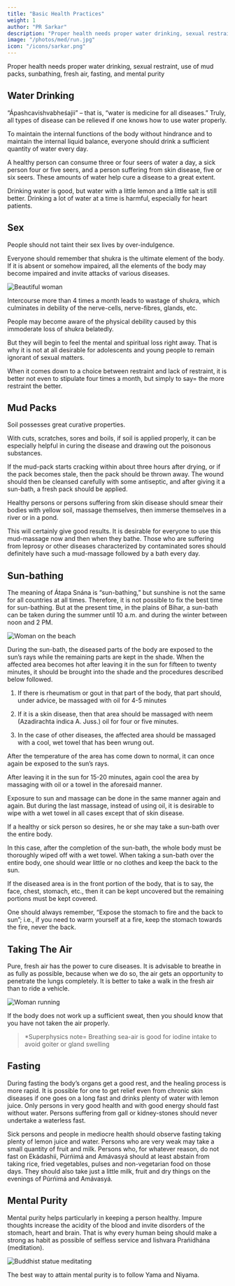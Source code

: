 ```yaml
---
title: "Basic Health Practices"
weight: 1
author: "PR Sarkar"
description: "Proper health needs proper water drinking, sexual restraint, use of mud packs, sunbathing, fresh air, fasting, and mental purity"
image: "/photos/med/run.jpg"
icon: "/icons/sarkar.png"
---
```



Proper health needs proper water drinking, sexual restraint, use of mud packs, sunbathing, fresh air, fasting, and mental purity


## Water Drinking

“Ápashcavishvabheśajii” – that is, “water is medicine for all diseases.” Truly, all types of disease can be relieved if one knows how to use water properly. 

To maintain the internal functions of the body without hindrance and to maintain the internal liquid balance, everyone should drink a sufficient quantity of water every day. 

A healthy person can consume three or four seers of water a day, a sick person four or five seers, and a person suffering from skin disease, five or six seers. These amounts of water help cure a disease to a great extent.

Drinking water is good, but water with a little lemon and a little salt is still better.
Drinking a lot of water at a time is harmful, especially for heart patients.


## Sex

People should not taint their sex lives by over-indulgence. 

Everyone should remember that shukra is the ultimate element of the body. If it is absent or somehow impaired, all the elements of the body may become impaired and invite attacks of various diseases.

![Beautiful woman](/photos/med/syph.jpg)

Intercourse more than 4 times a month leads to wastage of shukra, which culminates in debility of the nerve-cells, nerve-fibres, glands, etc. 

People may become aware of the physical debility caused by this immoderate loss of shukra belatedly.

But they will begin to feel the mental and spiritual loss right away. That is why it is not at all desirable for adolescents and young people to remain ignorant of sexual matters.

When it comes down to a choice between restraint and lack of restraint, it is better not even to stipulate four times a month, but simply to say= the more restraint the better.


## Mud Packs

Soil possesses great curative properties.

With cuts, scratches, sores and boils, if soil is applied properly, it can be especially helpful in curing the disease and drawing out the poisonous substances.

If the mud-pack starts cracking within about three hours after drying, or if the pack becomes stale, then the pack should be thrown away. The wound should then be cleansed carefully with some antiseptic, and after giving it a sun-bath, a fresh pack should be applied.

Healthy persons or persons suffering from skin disease should smear their bodies with yellow soil, massage themselves, then immerse themselves in a river or in a pond. 

This will certainly give good results. It is desirable for everyone to use this mud-massage now and then when they bathe. Those who are suffering from leprosy or other diseases characterized by contaminated sores should definitely have such a mud-massage followed by a bath every day.


## Sun-bathing

The meaning of Átapa Snána is “sun-bathing,” but sunshine is not the same for all countries at all times. Therefore, it is not possible to fix the best time for sun-bathing. But at the present time, in the plains of Bihar, a sun-bath can be taken during the summer until 10 a.m. and during the winter between noon and 2 PM.

![Woman on the beach](/photos/med/sunbathe.jpg)

During the sun-bath, the diseased parts of the body are exposed to the sun’s rays while the remaining parts are kept in the shade. When the affected area becomes hot after leaving it in the sun for fifteen to twenty minutes, it should be brought into the shade and the procedures described below followed.

1. If there is rheumatism or gout in that part of the body, that part should, under advice, be massaged with oil for 4-5 minutes

2. If it is a skin disease, then that area should be massaged with neem (Azadirachta indica A. Juss.) oil for four or five minutes.

3. In the case of other diseases, the affected area should be massaged with a cool, wet towel that has been wrung out.

After the temperature of the area has come down to normal, it can once again be exposed to the sun’s rays. 

After leaving it in the sun for 15-20 minutes, again cool the area by massaging with oil or a towel in the aforesaid manner.

Exposure to sun and massage can be done in the same manner again and again. But during the last massage, instead of using oil, it is desirable to wipe with a wet towel in all cases except that of skin disease.

If a healthy or sick person so desires, he or she may take a sun-bath over the entire body. 

In this case, after the completion of the sun-bath, the whole body must be thoroughly wiped off with a wet towel. When taking a sun-bath over the entire body, one should wear little or no clothes and keep the back to the sun. 

If the diseased area is in the front portion of the body, that is to say, the face, chest, stomach, etc., then it can be kept uncovered but the remaining portions must be kept covered.

One should always remember, “Expose the stomach to fire and the back to sun”; i.e., if you need to warm yourself at a fire, keep the stomach towards the fire, never the back.


## Taking The Air

Pure, fresh air has the power to cure diseases. It is advisable to breathe in as fully as possible, because when we do so, the air gets an opportunity to penetrate the lungs completely. It is better to take a walk in the fresh air than to ride a vehicle. 

![Woman running](/photos/med/run.jpg)

If the body does not work up a sufficient sweat, then you should know that you have not taken the air properly.

> *Superphysics note= Breathing sea-air is good for iodine intake to avoid goiter or gland swelling


## Fasting

During fasting the body’s organs get a good rest, and the healing process is more rapid. It is possible for one to get relief even from chronic skin diseases if one goes on a long fast and drinks plenty of water with lemon juice.
Only persons in very good health and with good energy should fast without water. Persons suffering from gall or kidney-stones should never undertake a waterless fast. 

Sick persons and people in mediocre health should observe fasting taking plenty of lemon juice and water. Persons who are very weak may take a small quantity of fruit and milk. Persons who, for whatever reason, do not fast on Ekádashii, Púrńimá and Amávasyá should at least abstain from taking rice, fried vegetables, pulses and non-vegetarian food on those days. They should also take just a little milk, fruit and dry things on the evenings of Púrńimá and Amávasyá.

## Mental Purity

Mental purity helps particularly in keeping a person healthy. Impure thoughts increase the acidity of the blood and invite disorders of the stomach, heart and brain. That is why every human being should make a strong as habit as possible of selfless service and Iishvara Prańidhána (meditation). 

![Buddhist statue meditating](/photos/meta/buddhism.jpg)

The best way to attain mental purity is to follow Yama and Niyama. 